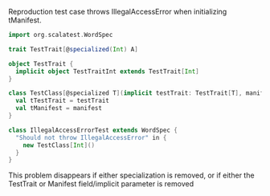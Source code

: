 Reproduction test case throws IllegalAccessError when initializing tManifest.

```scala
import org.scalatest.WordSpec

trait TestTrait[@specialized(Int) A]

object TestTrait {
  implicit object TestTraitInt extends TestTrait[Int]
}

class TestClass[@specialized T](implicit testTrait: TestTrait[T], manifest: Manifest[T]) {
  val tTestTrait = testTrait
  val tManifest = manifest
}

class IllegalAccessErrorTest extends WordSpec {
  "Should not throw IllegalAccessError" in {
    new TestClass[Int]()
  }
}
```

This problem disappears if either specialization is removed, or if either the TestTrait or Manifest field/implicit parameter is removed
